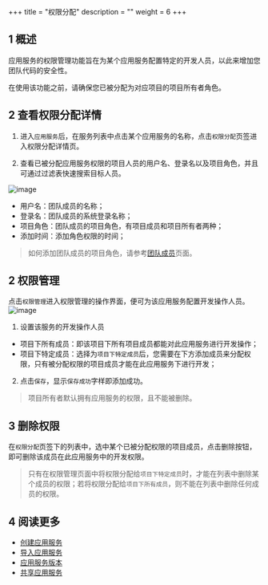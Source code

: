 +++
title = "权限分配"
description = ""
weight = 6
+++

## 1 概述

应用服务的权限管理功能旨在为某个应用服务配置特定的开发人员，以此来增加您团队代码的安全性。

在使用该功能之前，请确保您已被分配为对应项目的项目所有者角色。


## 2 查看权限分配详情

1. 进入`应用服务`后，在服务列表中点击某个应用服务的名称，点击`权限分配`页签进入权限分配详情页。

2. 查看已被分配应用服务权限的项目人员的用户名、登录名以及项目角色，并且可通过过滤表快速搜索目标人员。

![image](/docs/user-guide/development/application-service/image/app-service-11.png)

* 用户名：团队成员的名称；
* 登录名：团队成员的系统登录名称；
* 项目角色：团队成员的项目角色，有项目成员和项目所有者两种；
* 添加时间：添加角色权限的时间；

>  如何添加团队成员的项目角色，请参考[团队成员](../../../cooperation/teammember)页面。


## 2 权限管理
点击`权限管理`进入权限管理的操作界面，便可为该应用服务配置开发操作人员。
![image](/docs/user-guide/development/application-service/image/app-service-12.png)

1. 设置该服务的开发操作人员
* 项目下所有成员：即该项目下所有项目成员都能对此应用服务进行开发操作；
* 项目下特定成员：选择为`项目下特定成员`后，您需要在下方添加成员来分配权限，只有被分配权限的项目成员才能在此应用服务下进行开发；
2. 点击`保存`，显示`保存成功`字样即添加成功。

>  项目所有者默认拥有应用服务的权限，且不能被删除。


## 3 删除权限
在`权限分配`页签下的列表中，选中某个已被分配权限的项目成员，点击删除按钮，即可删除该成员在此应用服务中的开发权限。
> 只有在权限管理页面中将权限分配给`项目下特定成员`时，才能在列表中删除某个成员的权限；若将权限分配给`项目下所有成员`，则不能在列表中删除任何成员的权限。



## 4 阅读更多
* [创建应用服务](../create-app-service)
* [导入应用服务](../import)
* [应用服务版本](../check)
* [共享应用服务](../sharing)